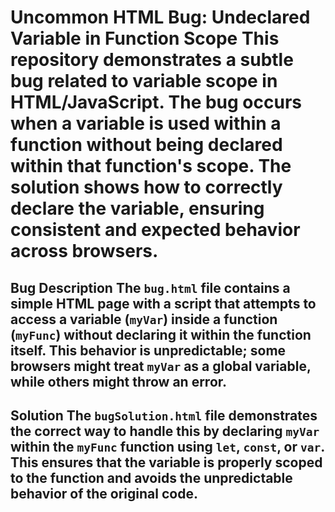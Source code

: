 # Uncommon HTML Bug: Undeclared Variable in Function Scope This repository demonstrates a subtle bug related to variable scope in HTML/JavaScript. The bug occurs when a variable is used within a function without being declared within that function's scope.  The solution shows how to correctly declare the variable, ensuring consistent and expected behavior across browsers.

## Bug Description The `bug.html` file contains a simple HTML page with a script that attempts to access a variable (`myVar`) inside a function (`myFunc`) without declaring it within the function itself. This behavior is unpredictable; some browsers might treat `myVar` as a global variable, while others might throw an error.

## Solution The `bugSolution.html` file demonstrates the correct way to handle this by declaring `myVar` within the `myFunc` function using `let`, `const`, or `var`. This ensures that the variable is properly scoped to the function and avoids the unpredictable behavior of the original code. 